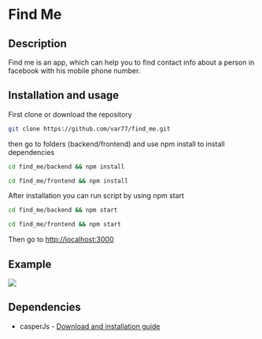 # <b>Find Me</b>

## Description

Find me is an app, which can help you to find contact info about a person in facebook 
with his mobile phone number.

## Installation and usage
First clone or download the repository
```bash
git clone https://github.com/var77/find_me.git
```
then go to folders (backend/frontend) and use npm install to install dependencies
```bash
cd find_me/backend && npm install
```
```bash
cd find_me/frontend && npm install
```
After installation you can run script by using npm start
```bash
cd find_me/backend && npm start
```
```bash
cd find_me/frontend && npm start
```
Then go to <a href="http://localhost:3000" target="_blank">http://localhost:3000</a>
## Example 
<img src="https://res.cloudinary.com/just/image/upload/v1491731782/Screenshot_from_2017-04-09_13-45-16_c82cog.png" />

## Dependencies
* casperJs - <a href="http://casperjs.org/" target="_blank">Download and installation guide</a>
